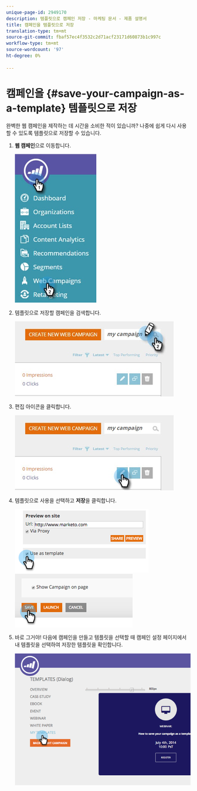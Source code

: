 ```yaml
---
unique-page-id: 2949170
description: 템플릿으로 캠페인 저장 - 마케팅 문서 - 제품 설명서
title: 캠페인을 템플릿으로 저장
translation-type: tm+mt
source-git-commit: fbaf57ec4f3532c2d71acf23171d60873b1c997c
workflow-type: tm+mt
source-wordcount: '97'
ht-degree: 0%

---
```



# 캠페인을 {#save-your-campaign-as-a-template} 템플릿으로 저장

완벽한 웹 캠페인을 제작하는 데 시간을 소비한 적이 있습니까? 나중에 쉽게 다시 사용할 수 있도록 템플릿으로 저장할 수 있습니다.

1. **웹 캠페인**&#x200B;으로 이동합니다.

   ![](assets/web-campaigns-hand-1.jpg)

1. 템플릿으로 저장할 캠페인을 검색합니다.

   ![](assets/search-for-campaign.jpg)

1. 편집 아이콘을 클릭합니다.

   ![](assets/my-campaign-edit.jpg)

1. 템플릿으로 사용을 선택하고 **저장**&#x200B;을 클릭합니다.

   ![](assets/image2015-2-25-19-3a56-3a58.png)   ![](assets/image2015-2-25-19-3a56-3a37.png)

1. 바로 그거야! 다음에 캠페인을 만들고 템플릿을 선택할 때 캠페인 설정 페이지에서 내 템플릿을 선택하여 저장한 템플릿을 확인합니다.

   ![](assets/image2014-9-17-20-3a55-3a31.png)
